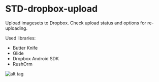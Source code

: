 # STD-dropbox-upload

Upload imagesets to Dropbox.
Check upload status and options for re-uploading.


Used libraries:
- Butter Knife
- Glide
- Dropbox Android SDK 
- RushOrm

![alt tag](https://raw.githubusercontent.com/pengrad/STD-dropbox-upload/master/screenshot.png)
